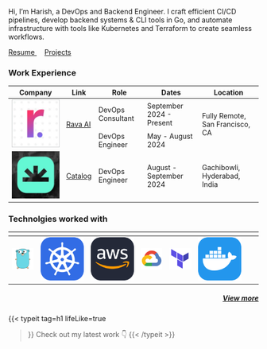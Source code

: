 Hi, I’m Harish, a DevOps and Backend Engineer. I craft efficient CI/CD pipelines, develop backend systems & CLI tools in Go, and automate infrastructure with tools like Kubernetes and Terraform to create seamless workflows.

<p class="py-1"></p>
    <p>
        <a class="!rounded-md bg-primary-600 px-4 py-2 !text-neutral !no-underline hover:!bg-primary-500 dark:bg-primary-800 dark:hover:!bg-primary-700"
        href="https://harisheoran.github.io/resume/" role="button">
        Resume
        </a>
        &nbsp;&nbsp;&nbsp;
        <a class="!rounded-md bg-primary-600 px-4 py-2 !text-neutral !no-underline hover:!bg-primary-500 dark:bg-primary-800 dark:hover:!bg-primary-700"
        href="https://harisheoran.github.io/projects/" role="button">
        Projects
        </a>
</p>

<h3 align="left">Work Experience</h3>
<table>
    <thead>
        <tr>
            <th>Company</th>
            <th>Link</th>
            <th>Role</th>
            <th>Dates</th>
            <th>Location</th>
        </tr>
    </thead>
    <tbody>
        <tr>
            <td rowspan=3><img class="customEntitityLogo" src="./rava.jpg"/></td>
            <td rowspan=3><a href="https://rava.ai" target="_blank">Rava AI</a></td>
        </tr>
        <tr>
            <td>DevOps Consultant</td>
            <td>September 2024 - Present</td>
            <td rowspan=2>Fully Remote, San Francisco, CA</br></td>
        </tr>
        <tr>
            <td>DevOps Engineer</td>
            <td>May - August 2024</td>
        </tr>
        <tr>
            <td><img class="customEntitityLogo" src="./catalog.jpg"/></td>
            <td ><a href="https://www.linkedin.com/company/catalogfi/" target="_blank">Catalog</a></td>
            <td>DevOps Engineer</td>
            <td>August - September 2024</td>
            <td>Gachibowli, Hyderabad, India</br></td>
        </tr>
    </tbody>
</table>


<h3 align="left">Technolgies worked with</h3>
<table>
    <thead>
        <tr>
            <th></th>
            <th></th>
            <th></th>
            <th></th>
            <th></th>
            <th></th>
            <th></th>
            <th></th>
        </tr>
    </thead>
    <tbody>
        <tr>
            <td rowspan=3><img class="skillicons" src="./go.svg"/></td>
            <td rowspan=3><img class="skillicons" src="./k8s.svg"/></td>
            <td rowspan=3><img class="skillicons" src="./aws.svg"/></td>
            <td rowspan=3><img class="skillicons" src="./gcp.svg"/></td>
            <td rowspan=3><img class="skillicons" src="./tf.svg"/></td>
            <td rowspan=3><img class="skillicons" src="./docker.svg"/></td>
        </tr>
    </tbody>
</table>
<h5 align="right"><a href="https://harisheoran.github.io/resume/" target="_blank">View more</a></h5>


{{< typeit 
  tag=h1
  lifeLike=true
>}}
Check out my latest work 👇
{{< /typeit >}}





